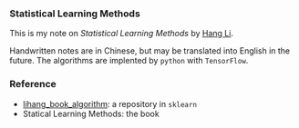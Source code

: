 ### Statistical Learning Methods

This is my note on *Statistical Learning Methods* by [Hang
Li](http://www.hangli-hl.com/index.html). 

Handwritten notes are in Chinese, but may be translated into English in the future. The algorithms are implented by `python` with `TensorFlow`. 

### Reference

- [lihang_book_algorithm](https://github.com/WenDesi/lihang_book_algorithm): a repository in `sklearn`
- Statical Learning Methods: the book
  
